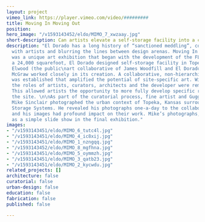 ```yaml
---
layout: project
vimeo_link: https://player.vimeo.com/video/#########
title: Moving In Moving Out
position: 
hero_image: "/v1593143452/eldo/MIMO_7_xwzaay.jpg"
short-description: Can artists elevate a self-storage facility into a community center?
description: "El Dorado has a long history of “sanctioned meddling”, collaborating
  with artists and blurring the lines between design arenas. Moving In Moving Out
  was a unique art exhibition that began with the development of the FLEX project,
  a 24,000 squarefoot, El Dorado designed self-storage facility in Topeka, Kansas.
  Elwood (the public\nart collaborative of James Woodfill and El Dorado) and Hesse
  McGraw worked closely in its creation. A collaborative, non-hierarchical structure
  was established that amplified the potential of site-specific art. Within this structure,
  the roles of artists, curators, architects and the developer were remarkably integrated.
  This allowed artists the opportunity to more fully develop specific responses to
  the site. \n\nAs part of the curatorial process, fine artist and Guggenheim Fellow
  Mike Sinclair photographed the urban context of Topeka, Kansas surrounding FLEX
  Storage Systems. He revealed his photographs one-a-day to the collaborating artists,
  and his images had profound impact on their work. Mike’s photographs, displayed
  as a simple slide show in the final exhibition."
images:
- "/v1593143451/eldo/MIMO_6_tutc4l.jpg"
- "/v1593143451/eldo/MIMO_4_ic8xij.jpg"
- "/v1593143451/eldo/MIMO_1_nzngqq.jpg"
- "/v1593143452/eldo/MIMO_8_mgfhna.jpg"
- "/v1593143451/eldo/MIMO_5_oymmzh.jpg"
- "/v1593143451/eldo/MIMO_3_qatb23.jpg"
- "/v1593143451/eldo/MIMO_2_kycwdu.jpg"
related_projects: []
architecture: false
curatorial: false
urban-design: false
education: false
fabrication: false
published: false

---
```

